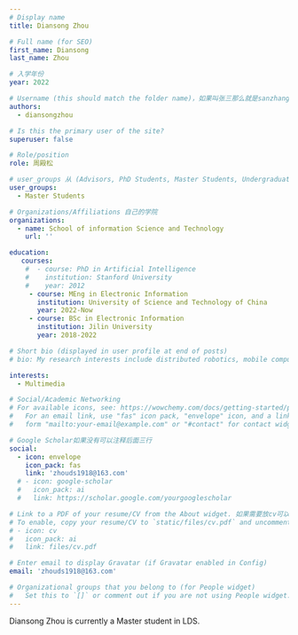 ```yaml
---
# Display name
title: Diansong Zhou

# Full name (for SEO)
first_name: Diansong
last_name: Zhou

# 入学年份
year: 2022

# Username (this should match the folder name)，如果叫张三那么就是sanzhang
authors:
  - diansongzhou

# Is this the primary user of the site? 
superuser: false

# Role/position 
role: 周殿松

# user_groups 从 (Advisors, PhD Students, Master Students, Undergraduate) 从这四个里面选
user_groups:
  - Master Students

# Organizations/Affiliations 自己的学院
organizations:
  - name: School of information Science and Technology
    url: ''

education:
   courses:
    #  - course: PhD in Artificial Intelligence
    #    institution: Stanford University
    #    year: 2012
     - course: MEng in Electronic Information
       institution: University of Science and Technology of China
       year: 2022-Now
     - course: BSc in Electronic Information
       institution: Jilin University
       year: 2018-2022

# Short bio (displayed in user profile at end of posts)
# bio: My research interests include distributed robotics, mobile computing and programmable matter.

interests:
  - Multimedia

# Social/Academic Networking
# For available icons, see: https://wowchemy.com/docs/getting-started/page-builder/#icons
#   For an email link, use "fas" icon pack, "envelope" icon, and a link in the
#   form "mailto:your-email@example.com" or "#contact" for contact widget.

# Google Scholar如果没有可以注释后面三行
social:
  - icon: envelope
    icon_pack: fas
    link: 'zhouds1918@163.com'
  # - icon: google-scholar
  #   icon_pack: ai
  #   link: https://scholar.google.com/yourgooglescholar

# Link to a PDF of your resume/CV from the About widget. 如果需要放cv可以发给我
# To enable, copy your resume/CV to `static/files/cv.pdf` and uncomment the lines below.
# - icon: cv
#   icon_pack: ai
#   link: files/cv.pdf

# Enter email to display Gravatar (if Gravatar enabled in Config)
email: 'zhouds1918@163.com'

# Organizational groups that you belong to (for People widget)
#   Set this to `[]` or comment out if you are not using People widget.
---
```


Diansong Zhou is currently a Master student in LDS.
